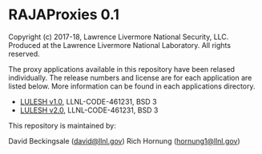 # RAJAProxies 0.1

Copyright (c) 2017-18, Lawrence Livermore National Security, LLC. 
Produced at the Lawrence Livermore National Laboratory.
All rights reserved. 

The proxy applications available in this repository have been relased
individually. The release numbers and license are for each application are
listed below. More information can be found in each applications directory.

- [LULESH v1.0](https://codesign.llnl.gov/lulesh.php), LLNL-CODE-461231,  BSD 3
- [LULESH v2.0](https://codesign.llnl.gov/lulesh.php), LLNL-CODE-461231,  BSD 3

This repository is maintained by:

David Beckingsale (david@llnl.gov)
Rich Hornung (hornung1@llnl.gov)

